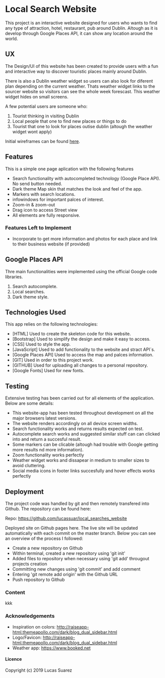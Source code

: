 # Local Search Website

This project is an interactive website designed for users who wants to find any type of attraction, hotel, restaurant, pub around Dublin.
Altough as it is develop through Google Places API, it can show any location around the world.
 
## UX
 
The Design/UI of this website has been created to provide users with a fun and interactive way to discover touristic places
mainly around Dublin.

There is also a Dublin weather widget so users can also look for diferent plan depending on the current weather. Thats weather widget
links to the sourcer website so visitors can see the whole week forescast. This weather widget hides on small screens.


A few potential users are someone who:
1. Tourist thinking in visiting Dublin
2. Local people that one to find new places or things to do
3. Tourist that one to look for places outise dublin (altough the weather widget wont apply)

Initial wireframes can be found <a href="" target="_blank">here</a>.

## Features

This is a simple one page aplication with the following features
- Search functionality with autocompleted technology (Google Place API). No send button needed.
- Dark theme Map skin that matches the look and feel of the app.
- Markers with search locations.
- infowindows for important palces of interest.
- Zoom-in & zoom-out
- Drag icon to access Street view
- All elements are fully responsive.


### Features Left to Implement
- Incorporate to get more information and photos for each place and link to their business website (if provided)


## Google Places API

Thre main functionalities were implemented using the official Google code libraries.

1. Search autocomplete.
2. Local searches.
3. Dark theme style.


## Technologies Used

This app relies on the following technologies:

- [HTML] Used to create the skeleton code for this website.
- [Bootstrap] Used to simplify the design and make it easy to access.
- [CSS] Used to style the app.
- [JavaScript] Used to add functionality to the website and stract API´s.
- [Google Places API] Used to access the map and palces information.
- [GIT] Used in order to this project work.
- [GITHUB] Used for uploading all changes to a personal repository.
- [Google Fonts] Used for new fonts.

## Testing

Extensive testing has been carried out for all elements of the application. Below are some details:

- This website-app has been tested throughout development on all the major browsers latest versions. 
- The website renders accordingly on all device screen widths.
- Search functionality works and returns results expected on test.
- Autocomplete search works and suggested similar stuff can can clicked into and return a succesful result.
- Some markers can be clicable (altough had trouble with Google getting more results nd more information).
- Zoom functionality works perfectly
- Weather widget works and dissapear in medium to smaller sizes to avoid cluttering.
- Social media icons in footer links succesfully and hover effects works perfectly


## Deployment

The project code was handled by git and then remotely transfered into Github. The repository can be found here:

Repo: <a href= "https://github.com/lucassuar/local_searches_website" target="_blank">https://github.com/lucassuar/local_searches_website</a>

Deployed site on Github pages here. The live site will be updated automatically with each commit on the master branch. Below you 
can see an overview of the process I followed:

- Create a new repository on Github
- Within terminal, created a new repository using 'git init'
- Added files to repository when necessary using 'git add' througout projects creation
- Committing new changes using 'git commit' and add comment
- Entering 'git remote add origin' with the Github URL
- Push repository to Github


### Content

kkk

### Acknowledgements

* Inspiration on colors: http://raiseapp-html.themeapollo.com/dark/blog_dual_sidebar.html
* Logo/Favicon: http://raiseapp-html.themeapollo.com/dark/blog_dual_sidebar.html
* Weather app: https://www.booked.net


#### Licence
Copyright (c) 2019 Lucas Suarez
